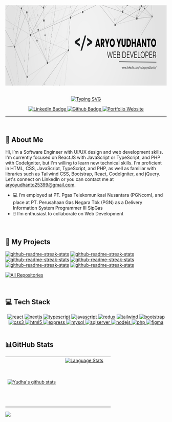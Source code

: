 <div id="header" align="center">
  <img align='center' src='https://github.com/aryoyudhanto/aryoyudhanto/blob/main/assets/Background%20Linkedin.png' width='1000' height='250'/>
</div>

<br>

<div id="header" align="center">
  <p><a href="https://git.io/typing-svg"><img align="center" src="https://readme-typing-svg.herokuapp.com?font=poppins&size=35&pause=5000&color=FFFFFFFF&center=true&vCenter=true&width=435&lines=Hi+%F0%9F%91%8B%2C+I'm+Yudha;Front+End+Engineer;Nice+too+see+you" alt="Typing SVG" /></a></p>
</div>

<div id="badges" align="center">
  <a href="https://www.linkedin.com/in/aryoyudhanto/">
    <img src="https://img.shields.io/badge/LinkedIn-black?style=for-the-badge&logo=linkedin&logoColor=white" alt="LinkedIn Badge"/>
  </a>
  <a href="https://github.com/aryoyudhanto">
    <img src="https://img.shields.io/badge/Github-black?style=for-the-badge&logo=Github&logoColor=white" alt="Github Badge"/>
  </a>
  <a href="https://aryo-yudhanto.vercel.app">
    <img src="https://img.shields.io/badge/Portofolio-black?style=for-the-badge&logo=react&logoColor=white" alt="Portfolio Website"/>
  </a>
</div>

<hr/>

<br/>

## :boy: About Me

Hi, I’m a Software Engineer with UI/UX design and web development skills. I'm currently
focused on ReactJS with JavaScript or TypeScript, and PHP with CodeIgniter, but I'm willing
to learn new technical skills. I'm proficient in HTML, CSS, JavaScript, TypeScript, and PHP, as
well as familiar with libraries such as Tailwind CSS, Bootstrap, React, CodeIgniter, and jQuery. 
Let's connect on LinkedIn or you can contact me at aryoyudhanto25399@gmail.com.
<br>

- 💻 I’m employed at PT. Pgas Telekomunikasi Nusantara (PGNcom), and place at PT. Perusahaan Gas Negara Tbk (PGN) as a Delivery Information System Programmer III SipGas<br/>
- 🖱️ I’m enthusiast to collaborate on Web Development

<br>

## 📘 My Projects

  <p align="left">
    <a href="https://github.com/aryoyudhanto/TIMESYNC-FE"><img width="278" src="https://denvercoder1-github-readme-stats.vercel.app/api/pin/?username=aryoyudhanto&repo=TIMESYNC-FE&theme=react&bg_color=000&title_color=fff&hide_border=true&icon_color=fff&show_icons=false" alt="github-readme-streak-stats"></a>
    <a href="https://github.com/aryoyudhanto/ecommerce-FE"><img width="278" src="https://denvercoder1-github-readme-stats.vercel.app/api/pin/?username=aryoyudhanto&repo=ecommerce-FE&theme=react&bg_color=000&title_color=fff&hide_border=true&icon_color=fff&show_icons=false" alt="github-readme-streak-stats"></a>
    <a href="https://github.com/aryoyudhanto/Airbnb-FE"><img width="278" src="https://denvercoder1-github-readme-stats.vercel.app/api/pin/?username=aryoyudhanto&repo=Airbnb-FE&theme=react&bg_color=000&title_color=fff&hide_border=true&icon_color=fff&show_icons=false" alt="github-readme-streak-stats"></a>
    <a href="https://github.com/aryoyudhanto/mymovies-app-react"><img width="278" src="https://denvercoder1-github-readme-stats.vercel.app/api/pin/?username=aryoyudhanto&repo=mymovies-app-react&theme=react&bg_color=000&title_color=fff&hide_border=true&icon_color=fff&show_icons=false" alt="github-readme-streak-stats"></a>
    <a href="https://github.com/aryoyudhanto/pokemon-app"><img width="278" src="https://denvercoder1-github-readme-stats.vercel.app/api/pin/?username=aryoyudhanto&repo=pokemon-app&theme=react&bg_color=000&title_color=fff&hide_border=true&icon_color=fff&show_icons=false" alt="github-readme-streak-stats"></a>
    <a href="https://github.com/aryoyudhanto/todo-list-app"><img width="278" src="https://denvercoder1-github-readme-stats.vercel.app/api/pin/?username=aryoyudhanto&repo=todo-list-app&theme=react&bg_color=000&title_color=fff&hide_border=true&icon_color=fff&show_icons=false" alt="github-readme-streak-stats"></a>
  </p>

<a href="https://github.com/aryoyudhanto?tab=repositories"><img alt="All Repositories" title="All Repositories" src="https://custom-icon-badges.demolab.com/badge/-Click%20Here%20For%20All%20My%20Repos-000?style=for-the-badge&logoColor=white&logo=repo"/></a>

<br>

## 💻 Tech Stack

<div align="center"> 
  <a href="https://reactjs.org/" target="_blank" rel="noreferrer"> 
    <img src="https://img.shields.io/badge/react-%2320232a.svg?style=for-the-badge&logo=react&logoColor=white&color=black" alt="react"/> 
  </a> 
  <a href="https://nextjs.org/" target="_blank" rel="noreferrer"> 
    <img src="https://img.shields.io/badge/Next-black?style=for-the-badge&logo=next.js&logoColor=white&color=black" alt="nextjs"/> 
  </a> 
  <a href="https://www.typescriptlang.org/" target="_blank" rel="noreferrer"> 
    <img src="https://img.shields.io/badge/typescript-%23007ACC.svg?style=for-the-badge&logo=typescript&logoColor=white&color=black" alt="typescript"/> 
  </a>   
  <a href="https://developer.mozilla.org/en-US/docs/Web/JavaScript" target="_blank" rel="noreferrer"> 
    <img src="https://img.shields.io/badge/javascript-%23323330.svg?style=for-the-badge&logo=javascript&logoColor=white&color=black" alt="javascript"/> 
  </a> 
  <a href="https://redux.js.org" target="_blank" rel="noreferrer"> 
    <img src="https://img.shields.io/badge/redux-%23593d88.svg?style=for-the-badge&logo=redux&logoColor=white&color=black" alt="redux"/> 
  </a> 
  <a href="https://tailwindcss.com/" target="_blank" rel="noreferrer"> 
    <img src="https://img.shields.io/badge/tailwindcss-%2338B2AC.svg?style=for-the-badge&logo=tailwind-css&logoColor=white&color=black" alt="tailwind"/> 
  </a>
  <a href="https://bootstrap.com/" target="_blank" rel="noreferrer"> 
    <img src="https://img.shields.io/badge/bootstrap-%23563D7C.svg?style=for-the-badge&logo=bootstrap&logoColor=white&color=black" alt="bootstrap"/> 
  </a>
  <a href="https://www.w3schools.com/css/" target="_blank" rel="noreferrer"> 
    <img src="https://img.shields.io/badge/css3-%231572B6.svg?style=for-the-badge&logo=css3&logoColor=white&color=black" alt="css3"/> 
  </a> 
  <a href="https://www.w3.org/html/" target="_blank" rel="noreferrer"> 
    <img src="https://img.shields.io/badge/html5-%23E34F26.svg?style=for-the-badge&logo=html5&logoColor=white&color=black" alt="html5"/> 
  </a> 
  <a href="https://expressjs.com" target="_blank" rel="noreferrer"> 
    <img src="https://img.shields.io/badge/express.js-%23404d59.svg?style=for-the-badge&logo=express&logoColor=white&color=black" alt="express"/> 
  </a> 
  <a href="https://www.mysql.com/" target="_blank" rel="noreferrer"> 
    <img src="https://img.shields.io/badge/mysql-%2300f.svg?style=for-the-badge&logo=mysql&logoColor=white&color=black" alt="mysql"/> 
  </a> 
  <a href="https://www.microsoft.com/en-us/sql-server" target="_blank" rel="noreferrer"> 
    <img src="https://img.shields.io/badge/sqlserver-%2300f.svg?style=for-the-badge&logo=mysql&logoColor=white&color=black" alt="sqlserver"/> 
  </a> 
  <a href="https://nodejs.org" target="_blank" rel="noreferrer"> 
    <img src="https://img.shields.io/badge/node.js-6DA55F?style=for-the-badge&logo=node.js&logoColor=white&color=black" alt="nodejs"/> 
  </a> 
  <a href="https://www.php.net" target="_blank" rel="noreferrer"> 
    <img src="https://img.shields.io/badge/php-%23777BB4.svg?style=for-the-badge&logo=php&logoColor=white&color=black" alt="php"/> 
  </a> 
  <a href="https://www.figma.com/" target="_blank" rel="noreferrer"> 
    <img src="https://img.shields.io/badge/figma-%23F24E1E.svg?style=for-the-badge&logo=figma&logoColor=white&color=black" alt="figma"/> 
  </a> 
</div>

<br/>

## 📊GitHub Stats

<table align="center" style="border-collapse: collapse;">
  <tr>
    <td align="center" style="width: 50%; border: none;">
      <a href="https://github.com/aryoyudhanto">
        <img align="center" src="https://github-readme-stats.vercel.app/api?username=aryoyudhanto&show_icons=true&include_all_commits=true&count_private=true&bg_color=000&title_color=fff&text_color=fff&icon_color=fff" alt="Yudha's github stats" />
      </a>
    </td>
    <td align="center" style="width: 50%; border: none;">
      <a href="https://github.com/aryoyudhanto" style="display: block; height: 150px;">
        <img src="https://github-readme-stats.vercel.app/api/top-langs/?username=aryoyudhanto&layout=compact&langs_count=8&bg_color=000&title_color=fff&text_color=fff" alt="Language Stats"/>
      </a>
    </td>
  </tr>
</table>

[![](https://visitcount.itsvg.in/api?id=aryoyudhanto&label=Profile%20Views&color=12&icon=1&pretty=true)](https://visitcount.itsvg.in)